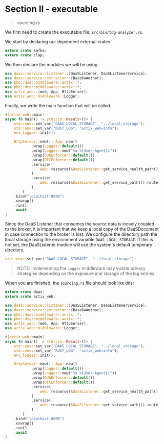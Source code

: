 # Section II - executable

> sourcing.rs

We first need to create the executable file: `src/bin/tdg-analyzer.rs`.

We start by declaring our dependent external crates

```rust
extern crate kafka;
extern crate clap;
```

We then declare the modules we will be using.

```rust
use daas::service::listener::{DaaSListener, DaaSListenerService};
use daas::service::extractor::{Base64Author};
use pbd::dua::middleware::actix::*;
use pbd::dtc::middleware::actix::*;
use actix_web::{web, App, HttpServer};
use actix_web::middleware::Logger;
```

Finally, we write the main function that will be called.

```rust
#[actix_web::main]
async fn main() -> std::io::Result<()> {
    std::env::set_var("DAAS_LOCAL_STORAGE", "../local_storage");
    std::env::set_var("RUST_LOG", "actix_web=info");
    env_logger::init();

    HttpServer::new(|| App::new()        
            .wrap(Logger::default())
            .wrap(Logger::new("%a %{User-Agent}i"))
            .wrap(DUAEnforcer::default())
            .wrap(DTCEnforcer::default())
            .service(
                web::resource(&DaaSListener::get_service_health_path()).route(web::get().to(DaaSListener::health))
            )
            .service(
                web::resource(&DaaSListener::get_service_path()).route(web::post().to(DaaSListener::index::<Base64Author>))
            )
        )
    .bind("localhost:8000")
    .unwrap()
    .run()
    .await
}
```

Since the DaaS Listener that consumes the source data is loosely coupled to the broker, it is important that we keep a local copy of the DaaSDocument in case connection to the broker is lost. We configure the directory path the local storage using the environment variable `DAAS_LOCAL_STORAGE`. If this is not set, the DaaSListener module will use the system's default temporary directory.

```rust
std::env::set_var("DAAS_LOCAL_STORAGE", "../local_storage");
```

> NOTE: Implementing the `Logger` middleware may violate privacy strategies depending on the exposure and storage of the log entries.

When you are finished, the `sourcing.rs` file should look like this:

```rust
extern crate daas;
extern crate actix_web;

use daas::service::listener::{DaaSListener, DaaSListenerService};
use daas::service::extractor::{Base64Author};
use pbd::dua::middleware::actix::*;
use pbd::dtc::middleware::actix::*;
use actix_web::{web, App, HttpServer};
use actix_web::middleware::Logger;

#[actix_web::main]
async fn main() -> std::io::Result<()> {
    std::env::set_var("DAAS_LOCAL_STORAGE", "../local_storage");
    std::env::set_var("RUST_LOG", "actix_web=info");
    env_logger::init();

    HttpServer::new(|| App::new()        
            .wrap(Logger::default())
            .wrap(Logger::new("%a %{User-Agent}i"))
            .wrap(DUAEnforcer::default())
            .wrap(DTCEnforcer::default())
            .service(
                web::resource(&DaaSListener::get_service_health_path()).route(web::get().to(DaaSListener::health))
            )
            .service(
                web::resource(&DaaSListener::get_service_path()).route(web::post().to(DaaSListener::index::<Base64Author>))
            )
        )
    .bind("localhost:8000")
    .unwrap()
    .run()
    .await
}
```

